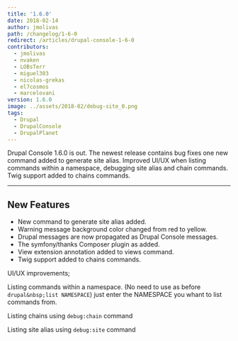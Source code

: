 ```yaml
---
title: '1.6.0'
date: 2018-02-14
author: jmolivas
path: /changelog/1-6-0
redirect: /articles/drupal-console-1-6-0
contributors:
  - jmolivas
  - nvaken
  - LOBsTerr
  - miguel303 
  - nicolas-grekas
  - el7cosmos
  - marcelovani
version: 1.6.0
image: ../assets/2018-02/debug-site_0.png
tags:
  - Drupal
  - DrupalConsole
  - DrupalPlanet
---
```


Drupal Console 1.6.0 is out. The newest release contains bug fixes one new command added to generate site alias. Improved UI/UX when listing commands within a namespace, debugging site alias and chain commands. Twig support added to chains commands.

---

## New Features

* New command to generate site alias added.
* Warning message background color changed from red to yellow.&nbsp;
* Drupal messages are now propagated as Drupal Console messages.
* The symfony/thanks Composer plugin as added.
* View extension annotation added to views command.
* Twig support added to chains commands.

UI/UX improvements;

Listing commands within a namespace. (No need to use as before `drupal&nbsp;list NAMESPACE`) just enter the NAMESPACE you whant to list commands from.

Listing chains using `debug:chain` command

Listing site alias using `debug:site` command
